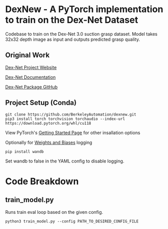 # DexNew - A PyTorch implementation to train on the Dex-Net Dataset
Codebase to train on the Dex-Net 3.0 suction grasp dataset. Model takes 32x32 depth image as input and outputs predicted grasp quality.
## Original Work
[Dex-Net Project Website](https://berkeleyautomation.github.io/dex-net/)

[Dex-Net Documentation](https://berkeleyautomation.github.io/dex-net/code.html)

[Dex-Net Package GitHub](https://github.com/BerkeleyAutomation/dex-net)

## Project Setup (Conda)
```
git clone https://github.com/BerkeleyAutomation/dexnew.git
pip3 install torch torchvision torchaudio --index-url https://download.pytorch.org/whl/cu118
```
View PyTorch's [Getting Started Page](https://pytorch.org/get-started/locally/) for other insallation options

Optionally for [Weights and Biases](https://wandb.ai/site) logging
```
pip install wandb
```
Set wandb to false in the YAML config to disable logging.

# Code Breakdown

## train_model.py

Runs train eval loop based on the given config.

```
python3 train_model.py --config PATH_TO_DESIRED_CONFIG_FILE
```


